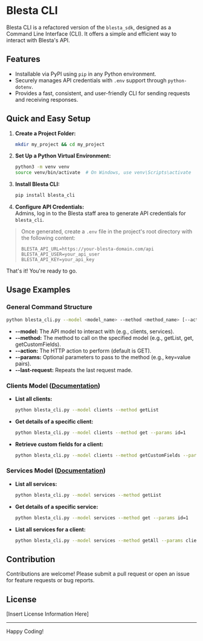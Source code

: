 # Blesta CLI

Blesta CLI is a refactored version of the `blesta_sdk`, designed as a Command Line Interface (CLI). It offers a simple and efficient way to interact with Blesta's API.

## Features

- Installable via PyPI using `pip` in any Python environment.  
- Securely manages API credentials with `.env` support through `python-dotenv`.  
- Provides a fast, consistent, and user-friendly CLI for sending requests and receiving responses.

## Quick and Easy Setup

1. **Create a Project Folder:**  
   ```bash
   mkdir my_project && cd my_project
   ```

2. **Set Up a Python Virtual Environment:**  
   ```bash
   python3 -m venv venv
   source venv/bin/activate  # On Windows, use venv\Scripts\activate
   ```

3. **Install Blesta CLI:**  
   ```bash
   pip install blesta_cli
   ```

4. **Configure API Credentials:**  
Admins, log in to the Blesta staff area to generate API credentials for `blesta_cli`.  
> Once generated, create a `.env` file in the project's root directory with the following content:  
> 
> ```env
> BLESTA_API_URL=https://your-blesta-domain.com/api
> BLESTA_API_USER=your_api_user
> BLESTA_API_KEY=your_api_key
> ```

That's it! You're ready to go.

## Usage Examples

### General Command Structure

```bash
python blesta_cli.py --model <model_name> --method <method_name> [--action GET] [--params key=value key2=value2] [--last-request]
```

- **--model:** The API model to interact with (e.g., clients, services).  
- **--method:** The method to call on the specified model (e.g., getList, get, getCustomFields).  
- **--action:** The HTTP action to perform (default is GET).  
- **--params:** Optional parameters to pass to the method (e.g., key=value pairs).  
- **--last-request:** Repeats the last request made.  

### Clients Model ([Documentation](https://source-docs.blesta.com/class-Clients.html))

- **List all clients:**  
  ```bash
  python blesta_cli.py --model clients --method getList
  ```

- **Get details of a specific client:**  
  ```bash
  python blesta_cli.py --model clients --method get --params id=1
  ```

- **Retrieve custom fields for a client:**  
  ```bash
  python blesta_cli.py --model clients --method getCustomFields --params client_id=1
  ```

### Services Model ([Documentation](https://source-docs.blesta.com/class-Services.html))

- **List all services:**  
  ```bash
  python blesta_cli.py --model services --method getList
  ```

- **Get details of a specific service:**  
  ```bash
  python blesta_cli.py --model services --method get --params id=1
  ```

- **List all services for a client:**  
  ```bash
  python blesta_cli.py --model services --method getAll --params client_id=1
  ```

## Contribution

Contributions are welcome! Please submit a pull request or open an issue for feature requests or bug reports.

## License

[Insert License Information Here]

---

Happy Coding!
